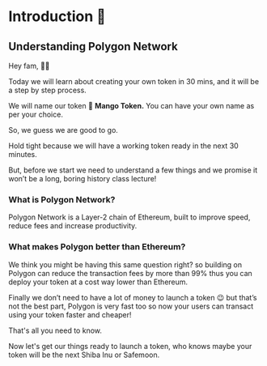 Introduction 🔮
===============

Understanding Polygon Network
-----------------------------

Hey fam, 👋🏼

Today we will learn about creating your own token in 30 mins, and it will be a step by step process.

We will name our token 🥭 **Mango Token.** You can have your own name as per your choice.

So, we guess we are good to go. 

Hold tight because we will have a working token ready in the next 30 minutes.

But, before we start we need to understand a few things and we promise it won’t be a long, boring history class lecture!

### What is Polygon Network?

Polygon Network is a Layer-2 chain of Ethereum, built to improve speed, reduce fees and increase productivity.

### What makes Polygon better than Ethereum?

We think you might be having this same question right? so building on Polygon can reduce the transaction fees by more than 99% thus you can deploy your token at a cost way lower than Ethereum. 

Finally we don’t need to have a lot of money to launch a token 😉 but that’s not the best part, Polygon is very fast too so now your users can transact using your token faster and cheaper!

That's all you need to know.

Now let's get our things ready to launch a token, who knows maybe your token will be the next Shiba Inu or Safemoon.
